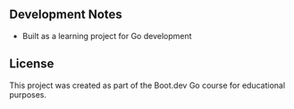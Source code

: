 ## Development Notes

- Built as a learning project for Go development

## License

This project was created as part of the Boot.dev Go course for educational purposes. 
